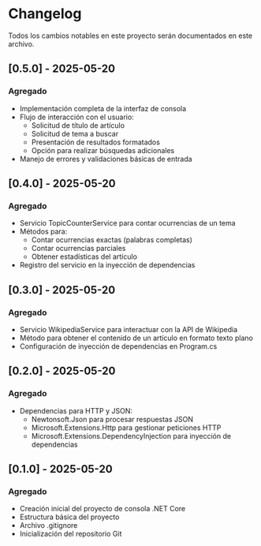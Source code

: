 # Changelog
Todos los cambios notables en este proyecto serán documentados en este archivo.

## [0.5.0] - 2025-05-20
### Agregado
- Implementación completa de la interfaz de consola
- Flujo de interacción con el usuario:
  - Solicitud de título de artículo
  - Solicitud de tema a buscar
  - Presentación de resultados formatados
  - Opción para realizar búsquedas adicionales
- Manejo de errores y validaciones básicas de entrada

## [0.4.0] - 2025-05-20
### Agregado
- Servicio TopicCounterService para contar ocurrencias de un tema
- Métodos para:
  - Contar ocurrencias exactas (palabras completas)
  - Contar ocurrencias parciales
  - Obtener estadísticas del artículo
- Registro del servicio en la inyección de dependencias

## [0.3.0] - 2025-05-20
### Agregado
- Servicio WikipediaService para interactuar con la API de Wikipedia
- Método para obtener el contenido de un artículo en formato texto plano
- Configuración de inyección de dependencias en Program.cs

## [0.2.0] - 2025-05-20
### Agregado
- Dependencias para HTTP y JSON:
  - Newtonsoft.Json para procesar respuestas JSON
  - Microsoft.Extensions.Http para gestionar peticiones HTTP
  - Microsoft.Extensions.DependencyInjection para inyección de dependencias

## [0.1.0] - 2025-05-20
### Agregado
- Creación inicial del proyecto de consola .NET Core
- Estructura básica del proyecto
- Archivo .gitignore
- Inicialización del repositorio Git